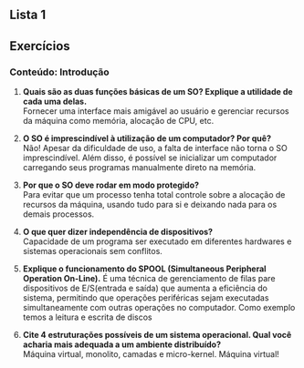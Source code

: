 ## Lista 1
## Exercícios

### Conteúdo: Introdução
1. **Quais são as duas funções básicas de um SO? Explique a utilidade de cada uma delas.**<br/>
Fornecer uma interface mais amigável ao usuário e gerenciar recursos da máquina como memória, alocação de CPU, etc.

2. **O SO é imprescindível à utilização de um computador? Por quê?**<br/>
Não! Apesar da dificuldade de uso, a falta de interface não torna o SO imprescindível. Além disso, é possível se inicializar um computador carregando seus programas manualmente direto na memória.

3. **Por que o SO deve rodar em modo protegido?**<br/>
Para evitar que um processo tenha total controle sobre a alocação de recursos da máquina, usando tudo para si e deixando nada para os demais processos.

4. **O que quer dizer independência de dispositivos?**<br/>
Capacidade de um programa ser executado em diferentes hardwares e sistemas operacionais sem conflitos.

5. **Explique o funcionamento do SPOOL (Simultaneous Peripheral Operation On-Line).**
É uma técnica de gerenciamento de filas pare dispositivos de E/S(entrada e saída) que aumenta a eficiência do sistema, permitindo que operações periféricas sejam executadas simultaneamente com outras operações no computador. Como exemplo temos a leitura e escrita de discos

6. **Cite 4 estruturações possíveis de um sistema operacional. Qual você acharia mais adequada a um ambiente distribuído?**<br/>
Máquina virtual, monolito, camadas e micro-kernel. Máquina virtual!
